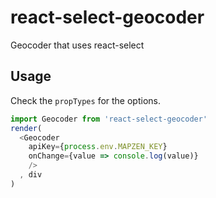 # react-select-geocoder
Geocoder that uses react-select

## Usage

Check the `propTypes` for the options.

```js
import Geocoder from 'react-select-geocoder'
render(
  <Geocoder
    apiKey={process.env.MAPZEN_KEY}
    onChange={value => console.log(value)}
    />
  , div
)
```
